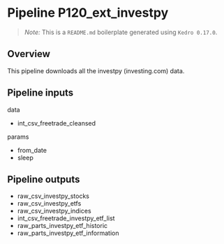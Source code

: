# Pipeline P120_ext_investpy

> *Note:* This is a `README.md` boilerplate generated using `Kedro 0.17.0`.

## Overview

This pipeline downloads all the investpy (investing.com) data.

## Pipeline inputs

data
- int_csv_freetrade_cleansed

params
- from_date
- sleep

## Pipeline outputs

- raw_csv_investpy_stocks
- raw_csv_investpy_etfs
- raw_csv_investpy_indices
- int_csv_freetrade_investpy_etf_list
- raw_parts_investpy_etf_historic
- raw_parts_investpy_etf_information
